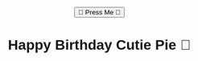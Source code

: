 <!DOCTYPE html>
<html lang="en">
<head>
<meta charset="UTF-8">
<title>Happy Birthday Cutie Pie</title>
<style>
  body {
    margin: 0;
    padding: 0;
    background: url('https://i.ibb.co/dkD0rWj/cartoon-birthday-bg.jpg') no-repeat center center/cover;
    overflow: hidden;
    font-family: 'Comic Sans MS', cursive, sans-serif;
    text-align: center;
    height: 100vh;
    position: relative;
  }

  #startBtn {
    margin-top: 40vh;
    padding: 20px 40px;
    font-size: 1.5rem;
    background: #ff4b5c;
    color: white;
    border: none;
    border-radius: 12px;
    cursor: pointer;
    box-shadow: 0 4px 10px rgba(0,0,0,0.3);
    transition: transform 0.2s;
    z-index: 10;
  }
  #startBtn:hover { transform: scale(1.1); }

  #message {
    font-size: 3rem;
    color: white;
    text-shadow: 0 0 10px pink, 0 0 20px purple;
    display: none;
    margin-top: 30px;
    animation: glow 1.5s infinite alternate;
    z-index: 5;
    position: relative;
    opacity: 0;
  }
  @keyframes glow {
    from { text-shadow: 0 0 10px pink, 0 0 20px purple; }
    to   { text-shadow: 0 0 20px pink, 0 0 30px purple; }
  }
  @keyframes fadeIn { to { opacity: 1; } }

  #paragraph {
    display: none;
    color: white;
    font-size: 1.2rem;
    max-width: 90%;
    margin: 20px auto;
    text-shadow: 0 0 8px pink, 0 0 16px purple;
    white-space: pre-wrap;
    z-index: 5;
    position: relative;
  }

  .balloon {
    position: absolute;
    bottom: -150px;
    border-radius: 50%;
    width: 50px;
    height: 60px;
    animation: floatUp 8s linear forwards, sway 2s ease-in-out infinite alternate;
  }
  .gift {
    position: absolute;
    bottom: -80px;
    width: 40px;
    height: 40px;
    background: gold;
    border: 2px solid #c97f02;
    border-radius: 5px;
  }
  @keyframes floatUp {
    0%   { transform: translateY(0) rotate(0); opacity: 1; }
    100% { transform: translateY(-120vh) rotate(360deg); opacity: 0; }
  }
  @keyframes sway {
    from { transform: translateX(-10px); }
    to   { transform: translateX(10px); }
  }

  canvas {
    position: absolute;
    top: 0;
    left: 0;
    pointer-events: none;
  }
</style>
</head>
<body>

<button id="startBtn">🎁 Press Me 🎁</button>
<h1 id="message">Happy Birthday Cutie Pie 💐</h1>
<p id="paragraph"></p>
<audio id="music" src="YOUR-MP3-LINK-HERE" preload="auto"></audio>
<canvas id="fireworks"></canvas>

<script>
const startBtn = document.getElementById('startBtn');
const message = document.getElementById('message');
const paragraph = document.getElementById('paragraph');
const music = document.getElementById('music');
const canvas = document.getElementById('fireworks');
const ctx = canvas.getContext('2d');
canvas.width = window.innerWidth;
canvas.height = window.innerHeight;

const paraText = "Happy Bday, maharani😁! Ur smile outshines stars, ur heart's pure magic. Not just older, but more amazing & beautiful! Here's to a day as radiant as u, full of love & joy, my sweet Bhalu🧸..!";

function typeWriter(text, element, speed) {
  let i = 0;
  element.innerHTML = '';
  element.style.display = 'block';
  function typing() {
    if (i < text.length) {
      element.innerHTML += text.charAt(i);
      i++;
      setTimeout(typing, speed);
    }
  }
  typing();
}

function createGiftBalloon() {
  const balloon = document.createElement('div');
  balloon.classList.add('balloon');
  balloon.style.backgroundColor = `hsl(${Math.random() * 360}, 70%, 60%)`;
  balloon.style.left = `${Math.random() * 100}vw`;
  balloon.style.animationDuration = `${5 + Math.random() * 5}s`;

  const gift = document.createElement('div');
  gift.classList.add('gift');
  gift.style.left = balloon.style.left;

  document.body.appendChild(balloon);
  document.body.appendChild(gift);

  const explodeTime = 3000 + Math.random() * 3000;
  setTimeout(() => {
    explode(parseFloat(balloon.style.left) * window.innerWidth / 100, Math.random() * window.innerHeight * 0.8);
    balloon.remove();
    gift.remove();
  }, explodeTime);
}

let particles = [];

function explode(x, y) {
  for (let i = 0; i < 20; i++) {
    particles.push({
      x: x,
      y: y,
      radius: Math.random() * 3 + 2,
      color: `hsl(${Math.random() * 50 + 330}, 70%, 60%)`,
      velocity: { x: (Math.random() - 0.5) * 5, y: (Math.random() - 0.5) * 5 },
      alpha: 1,
      shape: 'circle'
    });
  }
  // Hearts
  for (let i = 0; i < 10; i++) {
    particles.push({
      x: x,
      y: y,
      radius: Math.random() * 2 + 1,
      color: `hsl(${Math.random() * 50 + 330}, 70%, 60%)`,
      velocity: { x: (Math.random() - 0.5) * 3, y: (Math.random() - 0.5) * 3 },
      alpha: 1,
      shape: 'heart'
    });
  }
}

function drawHeart(ctx, x, y, size) {
  ctx.beginPath();
  ctx.moveTo(x, y);
  ctx.bezierCurveTo(x, y - size/2, x - size, y - size/2, x - size, y);
  ctx.bezierCurveTo(x - size, y + size/2, x, y + size, x, y + size*1.5);
  ctx.bezierCurveTo(x, y + size, x + size, y + size/2, x + size, y);
  ctx.bezierCurveTo(x + size, y - size/2, x, y - size/2, x, y);
  ctx.fill();
}

function animateFireworks() {
  ctx.clearRect(0, 0, canvas.width, canvas.height);
  particles.forEach((p, i) => {
    p.x += p.velocity.x;
    p.y += p.velocity.y;
    p.alpha -= 0.02;
    ctx.globalAlpha = p.alpha;
    ctx.fillStyle = p.color;
    if (p.shape === 'circle') {
      ctx.beginPath();
      ctx.arc(p.x, p.y, p.radius, 0, Math.PI * 2, false);
      ctx.fill();
    } else if (p.shape === 'heart') {
      drawHeart(ctx, p.x, p.y, p.radius * 2);
    }
    if (p.alpha <= 0) particles.splice(i, 1);
  });
  requestAnimationFrame(animateFireworks);
}
animateFireworks();

startBtn.addEventListener('click', () => {
  startBtn.style.display = 'none';
  message.style.display = 'block';
  message.style.animation = "fadeIn 2s forwards, glow 1.5s infinite alternate";
  if (music.src) music.play();
  setTimeout(() => {
    typeWriter(paraText, paragraph, 40);
  }, 2000);
  setInterval(createGiftBalloon, 800);
});
</script>
</body>
</html>
